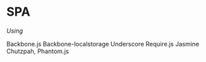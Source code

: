 SPA
===

*Using*

Backbone.js
Backbone-localstorage
Underscore
Require.js
Jasmine
Chutzpah, Phantom.js
